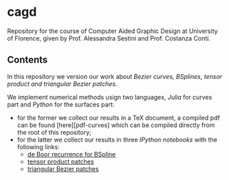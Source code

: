 cagd
====

Repository for the course of Computer Aided Graphic Design at University 
of Florence, given by Prof. Alessandra Sestini and Prof. Costanza Conti.

## Contents

In this repository we version our work about *Bezier curves, BSplines,
tensor product and triangular Bezier patches*.

We implement numerical methods usign two languages, *Julia* for curves part and
*Python* for the surfaces part:
* for the former we collect our results in a TeX document, a compiled
    pdf can be found [here][pdf-curves]
 which can be
    compiled directly from the root of this repository;
* for the latter we collect our results in three *IPython notebooks*
    with the following links:
    * [de Boor recurrence for BSpline][deBoor]
    * [tensor product patches][tp]
    * [triangular Bezier patches][tri]

[deBoor]: http://nbviewer.ipython.org/github/massimo-nocentini/cagd/blob/master/de-boor/deBoorRecurrenceInAction.ipynb?flush_cache=true
[tp]: http://nbviewer.ipython.org/github/massimo-nocentini/cagd/blob/master/surfaces/Tensor%20Product%20Bezier%20Patches.ipynb?flush_cache=true
[tri]: http://nbviewer.ipython.org/github/massimo-nocentini/cagd/blob/master/surfaces/Triangular%20Bezier%20Patches.ipynb?flush_cache=true

